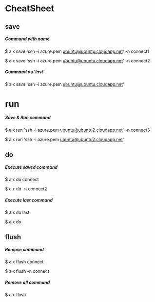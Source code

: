 # CheatSheet

## save
##### Command with name
$ alx save 'ssh -i azure.pem ubuntu@ubuntu.cloudapp.net' -n connect1

$ alx save 'ssh -i azure.pem ubuntu@ubuntu.cloudapp.net' -n connect2

##### Command as 'last'
$ alx save 'ssh -i azure.pem ubuntu@ubuntu.cloudapp.net'


# run
##### Save & Run command
$ alx run 'ssh -i azure.pem ubuntu@ubuntu2.cloudapp.net' -n connect3

$ alx run 'ssh -i azure.pem ubuntu@ubuntu2.cloudapp.net'


## do
##### Execute saved command
$ alx do connect

$ alx do -n connect2

##### Execute last command
$ alx do last

$ alx do

## flush
##### Remove command
$ alx flush connect

$ alx flush -n connect

##### Remove all command
$ alx flush
